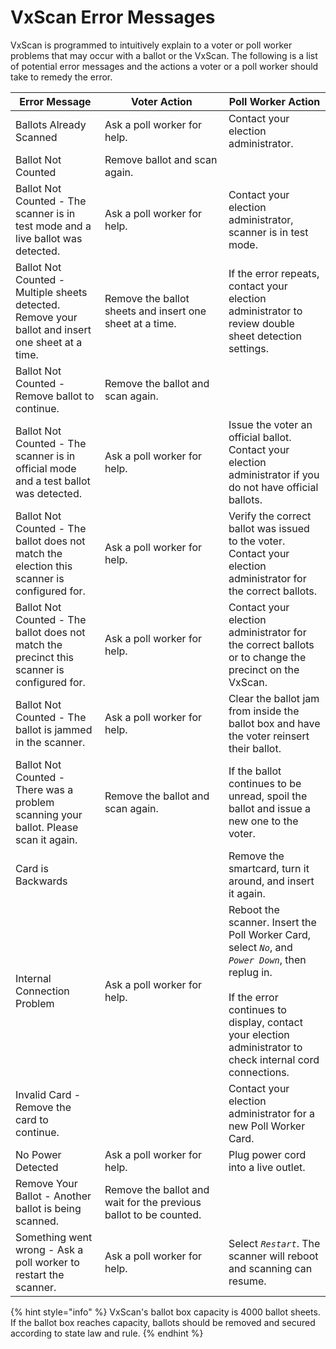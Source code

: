 # VxScan Error Messages

VxScan is programmed to intuitively explain to a voter or poll worker problems that may occur with a ballot or the VxScan.  The following is a list of potential error messages and the actions a voter or a poll worker should take to remedy the error.

<table><thead><tr><th>Error Message</th><th width="182">Voter Action</th><th>Poll Worker Action</th></tr></thead><tbody><tr><td>Ballots Already Scanned</td><td>Ask a poll worker for help.</td><td>Contact your election administrator.</td></tr><tr><td>Ballot Not Counted</td><td>Remove ballot and scan again.</td><td></td></tr><tr><td>Ballot Not Counted - The scanner is in test mode and a live ballot was detected.</td><td>Ask a poll worker for help.</td><td>Contact your election administrator, scanner is in test mode.</td></tr><tr><td>Ballot Not Counted - Multiple sheets detected. Remove your ballot and insert one sheet at a time. </td><td>Remove the ballot sheets and insert one sheet at a time.</td><td>If the error repeats, contact your election administrator to review double sheet detection settings. </td></tr><tr><td>Ballot Not Counted - Remove ballot to continue.</td><td>Remove the ballot and scan again.</td><td></td></tr><tr><td>Ballot Not Counted - The scanner is in official mode and a test ballot was detected. </td><td>Ask a poll worker for help.</td><td>Issue the voter an official ballot. Contact your election administrator if you do not have official ballots.</td></tr><tr><td>Ballot Not Counted - The ballot does not match the election this scanner is configured for.</td><td>Ask a poll worker for help.</td><td>Verify the correct ballot was issued to the voter. Contact your election administrator for the correct ballots.</td></tr><tr><td>Ballot Not Counted - The ballot does not match the precinct this scanner is configured for.</td><td>Ask a poll worker for help.</td><td>Contact your election administrator for the correct ballots or to change the precinct on the VxScan.</td></tr><tr><td>Ballot Not Counted - The ballot is jammed in the scanner.</td><td>Ask a poll worker for help.</td><td>Clear the ballot jam from inside the ballot box and have the voter reinsert their ballot.</td></tr><tr><td>Ballot Not Counted - There was a problem scanning your ballot. Please scan it again.</td><td>Remove the ballot and scan again.</td><td>If the ballot continues to be unread, spoil the ballot and issue a new one to the voter.</td></tr><tr><td>Card is Backwards</td><td></td><td>Remove the smartcard, turn it around, and insert it again.</td></tr><tr><td>Internal Connection Problem</td><td>Ask a poll worker for help.</td><td>Reboot the scanner. Insert the Poll Worker Card, select <em><code>No</code></em>, and <em><code>Power Down</code></em>, then replug in.<br><br>If the error continues to display, contact your election administrator to check internal cord connections.</td></tr><tr><td>Invalid Card - Remove the card to continue. </td><td></td><td>Contact your election administrator for a new Poll Worker Card.</td></tr><tr><td>No Power Detected</td><td>Ask a poll worker for help.</td><td>Plug power cord into a live outlet.</td></tr><tr><td>Remove Your Ballot - Another ballot is being scanned.</td><td>Remove the ballot and wait for the previous ballot to be counted.</td><td></td></tr><tr><td>Something went wrong - Ask a poll worker to restart the scanner.</td><td>Ask a poll worker for help.</td><td>Select <em><code>Restart</code></em>. The scanner will reboot and scanning can resume.</td></tr></tbody></table>



{% hint style="info" %}
VxScan's ballot box capacity is 4000 ballot sheets. If the ballot box reaches capacity, ballots should be removed and secured according to state law and rule.
{% endhint %}
